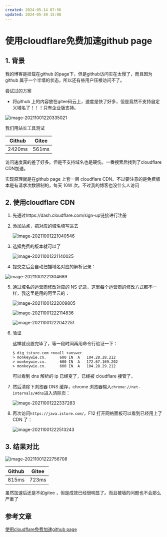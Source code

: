 ```yaml
---
created: 2024-05-14 07:56
updated: 2024-05-30 15:08
---
```

# 使用cloudflare免费加速github page

## 1. 背景

我的博客是挂载在github 的page下，但是github访问实在太慢了，而且因为github 属于一个半墙的状态，所以还有些用户压根访问不了。

尝试过的方案

- 将github 上的内容放在gitee码云上，速度是快了好多，但是竟然不支持自定义域名了！！！只有企业版支持。

![image-20211001220335021](https://cdn.jsdelivr.net/gh/MrJackC/PicGoImages/other/202410261153974.png)

我们用站长工具测试

| Github | Gitee |
| ------ | ----- |
| 2420ms | 561ms |

访问速度真的差了好多。但是不支持域名也是硬伤。一番搜索后找到了cloudflare CDN加速。

实现原理就是在github page 上套一层 cloudflare CDN。不过要注意的是免费版本是有请求次数限制的，每天 10W 次。不过我的博客也没什么人访问

## 2. 使用cloudflare CDN

1. 先通过https://dash.cloudflare.com/sign-up链接进行注册

2. 添加站点，把对应的域名填写进去

   ![image-20211001221040546](https://cdn.jsdelivr.net/gh/MrJackC/PicGoImages/other/202410261153016.png)

3. 选择免费的版本就可以了

   ![image-20211001221140025](https://cdn.jsdelivr.net/gh/MrJackC/PicGoImages/other/202410261153053.png)

4. 提交之后会自动扫描域名对应的解析记录：

![image-20211001221304689](https://cdn.jsdelivr.net/gh/MrJackC/PicGoImages/other/202410261153095.png)

5. 通过域名的运营商修改对应的 NS 记录，这里每个运营商的修改方式都不一样，我这里是用的阿里云的：

   ![image-20211001222009805](https://cdn.jsdelivr.net/gh/MrJackC/PicGoImages/other/202410261153131.png)

   ![image-20211001222114836](https://cdn.jsdelivr.net/gh/MrJackC/PicGoImages/other/202410261153162.png)

   ![image-20211001222042251](https://cdn.jsdelivr.net/gh/MrJackC/PicGoImages/other/202410261153186.png)

6. 验证

   这样就设置完毕了，等一段时间再用命令行验证一下：

   ```
   $ dig isture.com +noall +answer
   > monkeywie.cn.		600	IN	A	104.28.28.212
   > monkeywie.cn.		600	IN	A	172.67.169.202
   > monkeywie.cn.		600	IN	A	104.28.29.212
   ```

   可以看到 dns 解析的 ip 已经变了，已经被 cloudflare 接管了，

7. 然后清除下浏览器 DNS 缓存，chrome 浏览器输入`chrome://net-internals/#dns`进入清除页：

   ![image-20211001222337283](https://cdn.jsdelivr.net/gh/MrJackC/PicGoImages/other/202410261153212.png)

8. 再次访问`https://java.isture.com/`，F12 打开网络面板可以看到已经用上了 CDN 了：

   ![image-20211001222513243](https://cdn.jsdelivr.net/gh/MrJackC/PicGoImages/other/202410261153235.png)

## 3. 结果对比

![image-20211001222756708](https://cdn.jsdelivr.net/gh/MrJackC/PicGoImages/other/202410261153261.png)



| Github | Gitee |
| ------ | ----- |
| 815ms  | 723ms |

虽然加速后还是不如gitee ，但是成效已经很明显了。而且被墙的问题也不会那么严重了

## 参考文章

[使用cloudflare免费加速github page](https://monkeywie.cn/2020/08/20/fast-github-page-with-cloudflare/)
